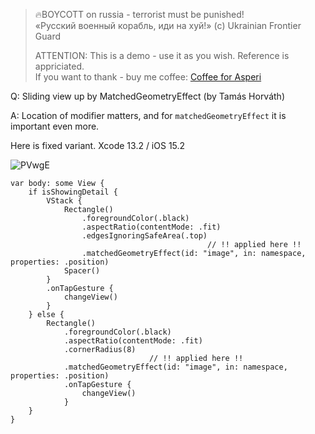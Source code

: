 >
> 🔥BOYCOTT on russia - terrorist must be punished!<br>
> «Русский военный корабль, иди на хуй!» (c) Ukrainian Frontier Guard
> 
> ATTENTION: This is a demo - use it as you wish. Reference is appriciated.<br>
> If you want to thank - buy me coffee: [Coffee for Asperi](https://secure.wayforpay.com/donate/asperi)
>

Q: Sliding view up by MatchedGeometryEffect (by Tamás Horváth)

A: Location of modifier matters, and for `matchedGeometryEffect` it is important even more.

Here is fixed variant. Xcode 13.2 / iOS 15.2

![PVwgE](https://user-images.githubusercontent.com/62171579/182877038-5d49305c-361e-42da-a6c2-c1dd188c9dfa.gif)

	var body: some View {
		if isShowingDetail {
			VStack {
				Rectangle()
					.foregroundColor(.black)
					.aspectRatio(contentMode: .fit)
					.edgesIgnoringSafeArea(.top)
                                                // !! applied here !!
  					.matchedGeometryEffect(id: "image", in: namespace, properties: .position)
				Spacer()
			}
			.onTapGesture {
				changeView()
			}
		} else {
			Rectangle()
				.foregroundColor(.black)
				.aspectRatio(contentMode: .fit)
				.cornerRadius(8)
                                   // !! applied here !!
				.matchedGeometryEffect(id: "image", in: namespace, properties: .position)
				.onTapGesture {
					changeView()
				}
		}
	}
